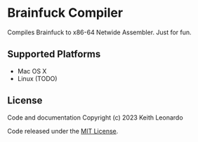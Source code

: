 # Brainfuck Compiler

Compiles Brainfuck to x86-64 Netwide Assembler. Just for fun.

## Supported Platforms

* Mac OS X
* Linux (TODO)

## License

Code and documentation Copyright (c) 2023 Keith Leonardo

Code released under the [MIT License](https://choosealicense.com/licenses/mit/).
